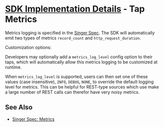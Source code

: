 # [SDK Implementation Details](/.README.md) - Tap Metrics

Metrics logging is specified in the 
[Singer Spec](https://meltano.com/docs/singer-spec.html#metrics). The SDK will automatically
emit two types of metrics `record_count` and `http_request_duration`.

Customization options:

Developers may optionally add a `metrics_log_level` config option to their taps,
which will automatically allow this metrics logging to be customized at runtime.

When `metrics_log_level` is supported, users can then
set one of these values (case insensitive), `INFO`, `DEBUG`, `NONE`, to override the
default logging level for metrics. This can be helpful for REST-type sources which use
make a large number of REST calls can therefor have very noisy metrics.

## See Also

- [Singer Spec: Metrics](https://meltano.com/docs/singer-spec.html#metrics)
